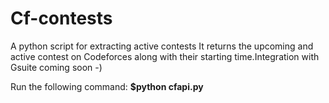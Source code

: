 # Cf-contests
A python script for extracting active contests
It returns the upcoming and active contest on Codeforces along with their starting time.Integration with Gsuite coming soon -)


Run the following command:
**$python cfapi.py**
